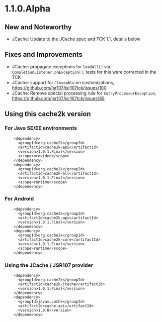 # 1.1.0.Alpha

## New and Noteworthy

- JCache: Update to the JCache spec and TCK 1.1, details below

## Fixes and Improvements

- JCache: propagate exceptions for `loadAll()` via `CompletionListener.onException()`, tests for this were corrected in the TCK 
- JCache: support for `Closeable` on customizations, https://github.com/jsr107/jsr107tck/issues/100
- JCache: Remove special processing rule for `EntryProcessorException`, https://github.com/jsr107/jsr107tck/issues/85

## Using this cache2k version

### For Java SE/EE environments

````
    <dependency>
      <groupId>org.cache2k</groupId>
      <artifactId>cache2k-api</artifactId>
      <version>1.0.1.Final</version>
      <scope>provided</scope>
    </dependency>
    <dependency>
      <groupId>org.cache2k</groupId>
      <artifactId>cache2k-all</artifactId>
      <version>1.0.1.Final</version>
      <scope>runtime</scope>
    </dependency>
````

### For Android

````
    <dependency>
      <groupId>org.cache2k</groupId>
      <artifactId>cache2k-api</artifactId>
      <version>1.0.1.Final</version>
    </dependency>
    <dependency>
      <groupId>org.cache2k</groupId>
      <artifactId>cache2k-core</artifactId>
      <version>1.0.1.Final</version>
      <scope>runtime</scope>
    </dependency>
````

### Using the JCache / JSR107 provider

````
    <dependency>
      <groupId>org.cache2k</groupId>
      <artifactId>cache2k-jcache</artifactId>
      <version>1.0.1.Final</version>
    </dependency>
    <dependency>
      <groupId>javax.cache</groupId>
      <artifactId>cache-api</artifactId>
      <version>1.0.0</version>
    </dependency>
````
